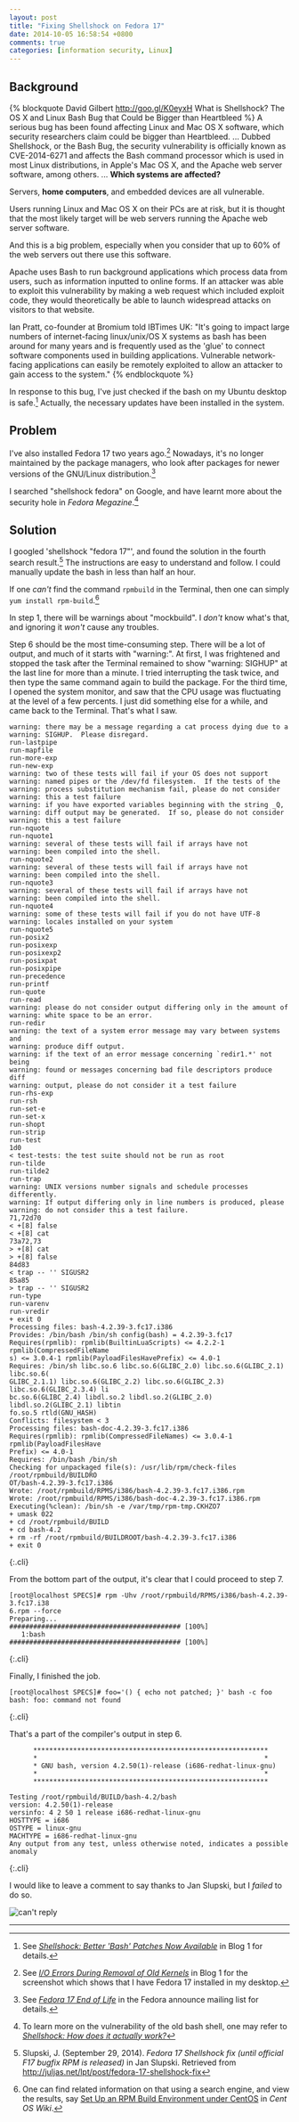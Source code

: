 ```yaml
---
layout: post
title: "Fixing Shellshock on Fedora 17"
date: 2014-10-05 16:58:54 +0800
comments: true
categories: [information security, Linux]
---
```


Background
---

{% blockquote David Gilbert http://goo.gl/K0eyxH What is Shellshock? The OS X and Linux Bash Bug that Could be Bigger than Heartbleed %}
A serious bug has been found affecting Linux and Mac OS X software, which security researchers claim could be bigger than Heartbleed.
...
Dubbed Shellshock, or the Bash Bug, the security vulnerability is officially known as CVE-2014-6271 and affects the Bash command processor which is used in most Linux distributions, in Apple's Mac OS X, and the Apache web server software, among others.
...
<strong>Which systems are affected?</strong>

Servers, <strong>home computers</strong>, and embedded devices are all vulnerable.

Users running Linux and Mac OS X on their PCs are at risk, but it is thought that the most likely target will be web servers running the Apache web server software.

And this is a big problem, especially when you consider that up to 60% of the web servers out there use this software.

Apache uses Bash to run background applications which process data from users, such as information inputted to online forms. If an attacker was able to exploit this vulnerability by making a web request which included exploit code, they would theoretically be able to launch widespread attacks on visitors to that website.

Ian Pratt, co-founder at Bromium told IBTimes UK: "It's going to impact large numbers of internet-facing linux/unix/OS X systems as bash has been around for many years and is frequently used as the 'glue' to connect software components used in building applications. Vulnerable network-facing applications can easily be remotely exploited to allow an attacker to gain access to the system."
{% endblockquote %}

In response to this bug, I've just checked if the bash on my Ubuntu
desktop is safe.[^1]  Actually, the necessary updates have been
installed in the system.

Problem
---

I've also installed Fedora 17 two years ago.[^2]  Nowadays, it's no
longer maintained by the package managers, who look after packages for
newer versions of the GNU/Linux distribution.[^3]

I searched "shellshock fedora" on Google, and have learnt more about
the security hole in *Fedora Megazine*.[^4]

Solution
---

I googled 'shellshock "fedora 17"', and found the solution in the
fourth search result.[^5]  The instructions are easy to understand and
follow.  I could manually update the bash in less than half an hour.

If one *can't* find the command `rpmbuild` in the Terminal, then one
can simply `yum install rpm-build`.[^6]

In step 1, there will be warnings about "mockbuild".  I *don't* know
what's that, and ignoring it *won't* cause any troubles.

Step 6 should be the most time-consuming step.  There will be a lot of
output, and much of it starts with "warning:".  At first, I was
frightened and stopped the task after the Terminal remained to show
"warning: SIGHUP" at the last line for more than a minute.  I tried
interrupting the task twice, and then type the same command again to
build the package.  For the third time, I opened the system monitor,
and saw that the CPU usage was fluctuating at the level of a few
percents.  I just did something else for a while, and came back to the
Terminal.  That's what I saw.

~~~
warning: there may be a message regarding a cat process dying due to a
warning: SIGHUP.  Please disregard.
run-lastpipe
run-mapfile
run-more-exp
run-new-exp
warning: two of these tests will fail if your OS does not support
warning: named pipes or the /dev/fd filesystem.  If the tests of the
warning: process substitution mechanism fail, please do not consider
warning: this a test failure
warning: if you have exported variables beginning with the string _Q,
warning: diff output may be generated.  If so, please do not consider
warning: this a test failure
run-nquote
run-nquote1
warning: several of these tests will fail if arrays have not
warning: been compiled into the shell.
run-nquote2
warning: several of these tests will fail if arrays have not
warning: been compiled into the shell.
run-nquote3
warning: several of these tests will fail if arrays have not
warning: been compiled into the shell.
run-nquote4
warning: some of these tests will fail if you do not have UTF-8
warning: locales installed on your system
run-nquote5
run-posix2
run-posixexp
run-posixexp2
run-posixpat
run-posixpipe
run-precedence
run-printf
run-quote
run-read
warning: please do not consider output differing only in the amount of
warning: white space to be an error.
run-redir
warning: the text of a system error message may vary between systems and
warning: produce diff output.
warning: if the text of an error message concerning `redir1.*' not being
warning: found or messages concerning bad file descriptors produce diff
warning: output, please do not consider it a test failure
run-rhs-exp
run-rsh
run-set-e
run-set-x
run-shopt
run-strip
run-test
1d0
< test-tests: the test suite should not be run as root
run-tilde
run-tilde2
run-trap
warning: UNIX versions number signals and schedule processes differently.
warning: If output differing only in line numbers is produced, please
warning: do not consider this a test failure.
71,72d70
< +[8] false
< +[8] cat
73a72,73
> +[8] cat
> +[8] false
84d83
< trap -- '' SIGUSR2
85a85
> trap -- '' SIGUSR2
run-type
run-varenv
run-vredir
+ exit 0
Processing files: bash-4.2.39-3.fc17.i386
Provides: /bin/bash /bin/sh config(bash) = 4.2.39-3.fc17
Requires(rpmlib): rpmlib(BuiltinLuaScripts) <= 4.2.2-1 rpmlib(CompressedFileName
s) <= 3.0.4-1 rpmlib(PayloadFilesHavePrefix) <= 4.0-1
Requires: /bin/sh libc.so.6 libc.so.6(GLIBC_2.0) libc.so.6(GLIBC_2.1) libc.so.6(
GLIBC_2.1.1) libc.so.6(GLIBC_2.2) libc.so.6(GLIBC_2.3) libc.so.6(GLIBC_2.3.4) li
bc.so.6(GLIBC_2.4) libdl.so.2 libdl.so.2(GLIBC_2.0) libdl.so.2(GLIBC_2.1) libtin
fo.so.5 rtld(GNU_HASH)
Conflicts: filesystem < 3
Processing files: bash-doc-4.2.39-3.fc17.i386
Requires(rpmlib): rpmlib(CompressedFileNames) <= 3.0.4-1 rpmlib(PayloadFilesHave
Prefix) <= 4.0-1
Requires: /bin/bash /bin/sh
Checking for unpackaged file(s): /usr/lib/rpm/check-files /root/rpmbuild/BUILDRO
OT/bash-4.2.39-3.fc17.i386
Wrote: /root/rpmbuild/RPMS/i386/bash-4.2.39-3.fc17.i386.rpm
Wrote: /root/rpmbuild/RPMS/i386/bash-doc-4.2.39-3.fc17.i386.rpm
Executing(%clean): /bin/sh -e /var/tmp/rpm-tmp.CKHZO7
+ umask 022
+ cd /root/rpmbuild/BUILD
+ cd bash-4.2
+ rm -rf /root/rpmbuild/BUILDROOT/bash-4.2.39-3.fc17.i386
+ exit 0
~~~
{:.cli}

From the bottom part of the output, it's clear that I could proceed to
step 7.

    [root@localhost SPECS]# rpm -Uhv /root/rpmbuild/RPMS/i386/bash-4.2.39-3.fc17.i38
    6.rpm --force
    Preparing...                ########################################### [100%]
       1:bash                   ########################################### [100%]
{:.cli}

Finally, I finished the job.

    [root@localhost SPECS]# foo='() { echo not patched; }' bash -c foo
    bash: foo: command not found
{:.cli}

That's a part of the compiler's output in step 6.

~~~
	  ***********************************************************
	  *                                                         *
	  * GNU bash, version 4.2.50(1)-release (i686-redhat-linux-gnu)
	  *                                                         *
	  ***********************************************************

Testing /root/rpmbuild/BUILD/bash-4.2/bash
version: 4.2.50(1)-release
versinfo: 4 2 50 1 release i686-redhat-linux-gnu
HOSTTYPE = i686
OSTYPE = linux-gnu
MACHTYPE = i686-redhat-linux-gnu
Any output from any test, unless otherwise noted, indicates a possible anomaly
~~~
{:.cli}

I would like to leave a comment to say thanks to Jan Slupski, but I
*failed* to do so.

![can't reply](/images/posts/ShellshockF17/RepFailed.png)

---
[^1]:
    See [*Shellshock: Better 'Bash' Patches Now Available*][PP1] in
    Blog 1 for details.

[^2]:
    See [*I/O Errors During Removal of Old Kernels*][PP2] in Blog 1
    for the screenshot which shows that I have Fedora 17 installed in
    my desktop.

[^3]:
    See [*Fedora 17 End of Life*][f17eol] in the Fedora announce
    mailing list for details.

[^4]:
    To learn more on the vulnerability of the old bash shell, one may
    refer to [*Shellshock: How does it actually work?*][wtbug]

[^5]:
    Slupski, J.  (September 29, 2014).  *Fedora 17 Shellshock fix
    (until official F17 bugfix RPM is released)* in Jan Slupski.
    Retrieved from
    <http://juljas.net/lpt/post/fedora-17-shellshock-fix>

[^6]:
    One can find related information on that using a search engine,
    and view the results, say
    [Set Up an RPM Build Environment under CentOS][rpmbuild] in *Cent
    OS Wiki*.

[PP1]: /blog/2014/10/05/shellshock-better-bash-patches-now-available/
[PP2]: /blog/2014/09/13/i-slash-o-errors-during-removal-of-old-kernels/
[f17eol]: https://lists.fedoraproject.org/pipermail/announce/2013-July/003177.html
[wtbug]: http://fedoramagazine.org/shellshock-how-does-it-actually-work/
[rpmbuild]: http://wiki.centos.org/HowTos/SetupRpmBuildEnvironment
